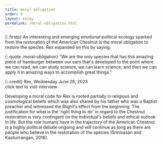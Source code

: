 ```yaml
---
title: moral obligation
order: 9
layout: essay
permalink: /moral-obligation.html
---
```

{:.firstp} 
An interesting and emerging emotional political ecology sparked from the restoration of the American Chestnut is the moral obligation to restore the species.
Rex expanded on this by saying:

{:.quote .moral-obligation} 
"We are the only species that has this amazing piece of hamburger between our ears that's developed to the point where we can read, we can study science, we can learn science, and then we can apply it in amazing ways to accomplish great things." 

{:.credit} 
Rex, Wednesday June 28, 2023  
click text to visit interview

Developing a moral code for Rex is rooted partially in religious and cosmological beliefs which was also shared by his father who was a Baptist preacher and witnessed the Blight's effect from the beginning. The justification for what is the 'right thing to do' in regard to the Chestnut restoration is very contingent on the individual's beliefs and ethical outlook in life. But the role humans have in the trajectory of the American Chestnut is a highly political debate ongoing and will continue as long as there are people who believe in the restoration of the species (Srinivasan and Kasturirangan, 2016).

